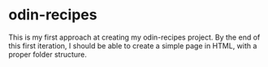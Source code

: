 # odin-recipes
This is my first approach at creating my odin-recipes project.
By the end of this first iteration, I should be able to create a
simple page in HTML, with a proper folder structure.
